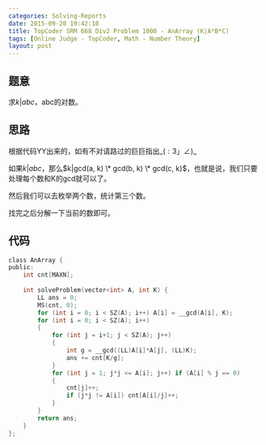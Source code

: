 ```yaml
---
categories: Solving-Reports
date: 2015-09-20 19:42:10
title: TopCoder SRM 668 Div2 Problem 1000 - AnArray (K|A*B*C)
tags: [Online Judge - TopCoder, Math - Number Theory]
layout: post
---
```


 ## 题意 ## 

求$k|abc$，abc的对数。


 ## 思路 ## 

根据代码YY出来的，如有不对请路过的巨巨指出$\_(:3」∠)\_$

如果$k|abc$，那么$k|gcd(a, k) \* gcd(b, k) \* gcd(c, k)$，也就是说，我们只要处理每个数和K的gcd就可以了。

然后我们可以去枚举两个数，统计第三个数。

找完之后分解一下当前的数即可。


 ## 代码 ## 

```c
class AnArray {
public:
    int cnt[MAXN];
 
    int solveProblem(vector<int> A, int K) {
        LL ans = 0;
        MS(cnt, 0);
        for (int i = 0; i < SZ(A); i++) A[i] = __gcd(A[i], K);
        for (int i = 0; i < SZ(A); i++)
        {
            for (int j = i+1; j < SZ(A); j++)
            {
                int g = __gcd((LL)A[i]*A[j], (LL)K);
                ans += cnt[K/g];
            }
            for (int j = 1; j*j <= A[i]; j++) if (A[i] % j == 0)
            {
                cnt[j]++;
                if (j*j != A[i]) cnt[A[i]/j]++;
            }
        }
        return ans;
    }
};
```
